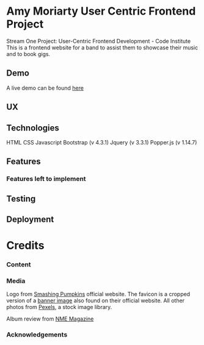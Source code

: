 # Amy Moriarty User Centric Frontend Project
Stream One Project: User-Centric Frontend Development - Code Institute
This is a frontend website for a band to assist them to showcase their music and to book gigs. 

## Demo
A live demo can be found [here](https://amylmoriarty.github.io/user-centric-frontend-project-am/)

## UX


## Technologies
HTML
CSS
Javascript
Bootstrap (v 4.3.1)
Jquery (v 3.3.1)
Popper.js (v 1.14.7)

## Features


### Features left to implement


## Testing


## Deployment


# Credits
### Content


### Media
Logo from [Smashing Pumpkins](https://www.smashingpumpkins.com/home) official website.
The favicon is a cropped version of a [banner image](https://www.smashingpumpkins.com/images/saosb.png) also found on their official website.
All other photos from [Pexels](https://www.pexels.com), a stock image library.

Album review from [NME Magazine](https://www.nme.com/reviews/album/smashing-pumpkins-shiny-and-oh-so-bright-vol-1-review)

### Acknowledgements



